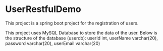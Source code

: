 # UserRestfulDemo
This project is a spring boot project for the registration of users.

This project uses MySQL Database to store the data of the user.
Below is the structure of the database (userdb):
userId int,
userName varchar(20),
password varchar(20),
userEmail varchar(20)

